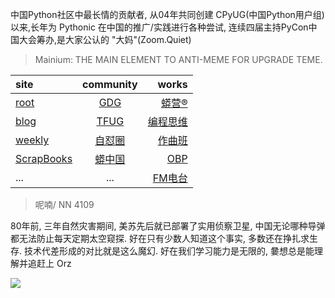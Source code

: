 中国Python社区中最长情的贡献者, 从04年共同创建 CPyUG(中国Python用户组)以来,长年为 Pythonic 在中国的推广/实践进行各种尝试, 连续四届主持PyCon中国大会筹办,是大家公认的 "大妈"(Zoom.Quiet)

> Mainium: THE MAIN ELEMENT TO ANTI-MEME FOR UPGRADE TEME.

| site | community | works |
| :-----| :----: | ----: |
| [root](http://zoomquiet.io/) | [GDG](https://blog.zhgdg.org/) | [蟒营®](https://doc.101.camp/) |
| [blog](https://blog.zoomquiet.io/pages/zoomquiet.html) | [TFUG](http://zh.tfug.world/) | [编程思维](https://py.101.camp/) |
| [weekly](http://weekly.pychina.org/) | [自怼圈](https://du.101.camp/) | [作曲班](https://mu.101.camp/) |
| [ScrapBooks](https://zoomquiet.io/collection.html) | [蟒中国](https://pychina.org/) | [OBP](https://zoomquiet.io/obp/index.html) |
| ... | ... | [FM电台](https://fm.101.camp/) |


> ​呢喃/ NN 4109

80年前,
三年自然灾害期间,
美苏先后就已部署了实用侦察卫星,
中国无论哪种导弹都无法防止每天定期太空窥探.
好在只有少数人知道这个事实,
多数还在挣扎求生存.
技术代差形成的对比就是这么魔幻.
好在我们学习能力是无限的,
嘦想总是能理解并追赶上
Orz


![](http://ydlj.zoomquiet.top/ipic/2020-08-18-zq42-today-card-2008.018.jpeg)



